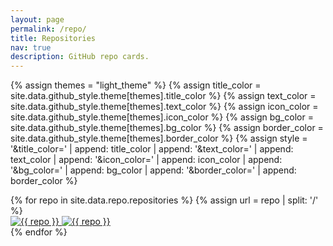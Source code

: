 ```yaml
---
layout: page
permalink: /repo/
title: Repositories
nav: true
description: GitHub repo cards.
---
```


<!-- STYLE -->
{% assign themes = "light_theme" %}
{% assign title_color = site.data.github_style.theme[themes].title_color %}
{% assign text_color = site.data.github_style.theme[themes].text_color %}
{% assign icon_color = site.data.github_style.theme[themes].icon_color %}
{% assign bg_color = site.data.github_style.theme[themes].bg_color %}
{% assign border_color = site.data.github_style.theme[themes].border_color %}
{% assign style = '&title_color=' | append: title_color | append: '&text_color=' | append: text_color | append: '&icon_color=' | append: icon_color | append: '&bg_color=' | append: bg_color | append: '&border_color=' | append: border_color %}

<div class="repositories d-flex flex-wrap justify-content-between align-items-center">
  {% for repo in site.data.repo.repositories %}
  {% assign url =  repo | split: '/' %}
    <div class="repo pr-2 pb-2">
      <a href="https://github.com/{{ repo }}">
        <img class="repo-img-light" alt="{{ repo }}" src="https://github-readme-stats.vercel.app/api/pin/?username={{ url.first }}&repo={{ url.last }}&theme={{ site.repo_theme_light }}">
        <img class="repo-img-dark" alt="{{ repo }}" src="https://github-readme-stats.vercel.app/api/pin/?username={{ url.first }}&repo={{ url.last }}&theme={{ site.repo_theme_dark }}">
      </a>
    </div>
  {% endfor %}
</div>
